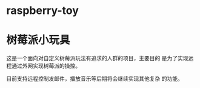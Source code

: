 # raspberry-toy
# 树莓派小玩具

这是一个面向对自定义树莓派玩法有追求的人群的项目，主要目的
是为了实现远程通过外网实现树莓派的操控。

目前支持远程控制发邮件，播放音乐等后期将会继续实现其他复杂
的功能。

